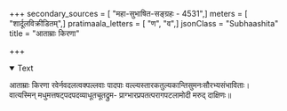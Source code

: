 +++
secondary_sources = [ "महा-सुभाषित-सङ्ग्रहः - 4531",]
meters = [ "शार्दूलविक्रीडितम्",]
pratimaala_letters = [ "ण", "व",]
jsonClass = "Subhaashita"
title = "आताम्राः किरणा"

+++

<details open><summary>Text</summary>

आताम्राः किरणा रवेर्नवदलत्वक्पल्लवाः पादपाः वल्ल्यस्तारकतुल्यकान्तिसुमनःसौरभ्यसंभाविताः।  
वात्यस्मिन् मधुमत्तषट्पदपदव्याधूतचूतद्रुम- प्राग्भारप्रपतत्परागपटलामोदी मरुद् दाक्षिणः॥
</details>
